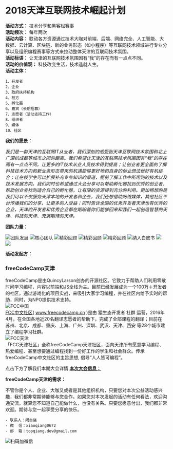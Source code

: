 # 2018天津互联网技术崛起计划

**活动方式：** 技术分享和黑客松赛事  
**活动频次：** 每年两次  
**活动内容：** 联动各方资源通过技术大咖对前端、后端、网络完全、人工智能、大数据、云计算、区块链、新的业务形态（如小程序）等互联网技术领域进行专业分享以及组织编程赛事等方式来拉动整体天津的互联网技术氛围。   
**活动标语：** 让天津的互联网技术氛围因有“我”的存在而有一点点不同。   
**活动的价值观：** 科技改变生活，技术造就人生。  
**活动主体：** 

```
1、开发者  
2、企业  
3、政府扶持机构  
4、校方  
5、孵化器  
6、嘉宾（长期招募）  
7、志愿者（活动支持工作）  
8、组织者  
9、媒体  
10、社区
```
**我们的愿景：** 

*我们是一群天津的互联网IT从业者，我们深刻的感受到天津互联网技术氛围和北上广深杭成都等城市之间的距离。我们希望让天津的互联网技术氛围因有“我”的存在而有一点点不同。让更多的IT技术从业人员技术得到提高；让创业者更全面的了解科技技术方向和新业务形态带来的机遇能够更好地和自身的创业想法做好有机结合；让在校学生可以扩展补充专业知识的渠道，提前了解工作中所用到的技术以及技术发展方向。我们同时也希望通过大会分享可以帮助孵化器找到优秀的创业者，帮助创业者找到适合自己的孵化器，让有限的资源得到充分的利用。更加畅想的是我们可以不仅服务天津本地的开发者和企业，我们还想借助网络媒体，其他社区平台传播我们的分享，让更多的人受益；同时告诉全国的优秀开发者天津也有优秀的企业，天津的开发者和优秀企业都在期盼着你们能够回来和我们一起创造智慧的天津、科技的天津、充满期待的天津。*


**团队力量：**  

![团队发展](https://upload-images.jianshu.io/upload_images/3837427-47e45332b7c9705f.jpg?imageMogr2/auto-orient/strip%7CimageView2/2/w/700)
![核心团队](https://upload-images.jianshu.io/upload_images/3837427-8dbf0e429093da1f.png?imageMogr2/auto-orient/strip%7CimageView2/2/w/700)
![精彩回顾](https://upload-images.jianshu.io/upload_images/3837427-a09913a7f958814f.png?imageMogr2/auto-orient/strip%7CimageView2/2/w/700)
![精彩回顾](https://upload-images.jianshu.io/upload_images/3837427-15e313524f35f133.png?imageMogr2/auto-orient/strip%7CimageView2/2/w/700)
![精彩回顾](https://upload-images.jianshu.io/upload_images/3837427-5b1263cd788f2903.png?imageMogr2/auto-orient/strip%7CimageView2/2/w/700)
![纳入白皮书](https://upload-images.jianshu.io/upload_images/3837427-c439e6e0f17b6da0.png?imageMogr2/auto-orient/strip%7CimageView2/2/w/700)
![](https://upload-images.jianshu.io/upload_images/3837427-0e02e24f7e004799.png?imageMogr2/auto-orient/strip%7CimageView2/2/w/700)
![](https://upload-images.jianshu.io/upload_images/3837427-4bd4a8c11a025479.png?imageMogr2/auto-orient/strip%7CimageView2/2/w/700)



**活动发起方：**  

### freeCodeCamp天津

freeCodeCamp是由QuincyLarson创办的开源社区。它致力于帮助人们利用零散时间学习编程，内容以前端和JS全栈为主。目前已经发展成为一个100万＋开发者的社区，通过游戏化的项目实战，来吸引大家学习编程，并在社区内给予实时的帮助，同时，为NPO提供技术支持。  
![FCC中国](http://cdn.huodongxing.com/file/20160315/1155FB56D38D00D99937959A335C4DF04E/3a012665bbca463c4c8eddd26c60d3ec-sz_40522.jpg)  
[FCC中文社区](https://www.jianshu.com/p/a8c88640e22c)( www.freecodecamp.cn )是由 猿生态开发者 社群 运营，2016年4月，在全国各地近20名翻译志愿者的帮助下，完成了全部课程的翻译；目前在 苏州、北京、成都、重庆、上海、广州、深圳、武汉、天津、西安 等28个城市建立了编程学习社群。  
![FCC天津](http://cdn.huodongxing.com/file/20160315/1155FB56D38D00D99937959A335C4DF04E/f83fc51553c160df77f57f8bee2c49b2-sz_60231.jpg)  
「FCC天津社区」全称freeCodeCamp天津社区，面向天津所有愿意学习编程、热爱编程、甚至想要通过编程找到一份好工作的学生和社会群众。传承freeCodeCamp中文社区的主旨思想, 倡导“人人皆可编程”。


点击下方了解我们本期大会详情
[**本次大会信息：**](./2018.06.07.md)



**freeCodeCamp天津的需求：**  

不管你是个人、企业、大咖又或者是其他组织机构，只要您对本次公益活动感兴趣，我们都非常期待能够与您合作。如果您对本次发起的活动有任何看法，欢迎沟通交流。就算您不知道自己能做什么，也没有关系。只要您愿意付出，我们都非常欢迎。期待与您一起享受分享的快乐。  

```
- 联系人：阚自强
- 微  信：xiaoqiang0672
- 邮  箱：topqiang.dev@gmail.com
```

![扫码加微信](http://cdn.huodongxing.com/file/20160315/1155FB56D38D00D99937959A335C4DF04E/2cbd2b75e79be51f580558cf3a9db594-sz_124933.jpg)  